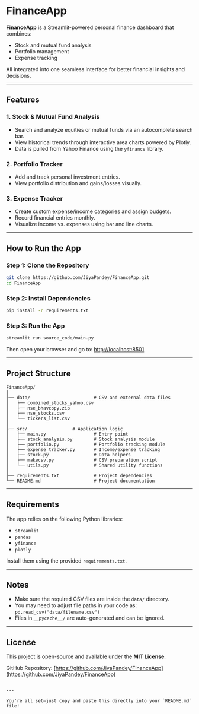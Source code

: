 # FinanceApp

**FinanceApp** is a Streamlit-powered personal finance dashboard that combines:

- Stock and mutual fund analysis
- Portfolio management
- Expense tracking

All integrated into one seamless interface for better financial insights and decisions.

---

## Features

### 1. Stock & Mutual Fund Analysis

- Search and analyze equities or mutual funds via an autocomplete search bar.
- View historical trends through interactive area charts powered by Plotly.
- Data is pulled from Yahoo Finance using the `yfinance` library.

### 2. Portfolio Tracker

- Add and track personal investment entries.
- View portfolio distribution and gains/losses visually.

### 3. Expense Tracker

- Create custom expense/income categories and assign budgets.
- Record financial entries monthly.
- Visualize income vs. expenses using bar and line charts.

---

## How to Run the App

### Step 1: Clone the Repository

```bash
git clone https://github.com/JiyaPandey/FinanceApp.git
cd FinanceApp
```

### Step 2: Install Dependencies

```bash
pip install -r requirements.txt
```

### Step 3: Run the App

```bash
streamlit run source_code/main.py
```

Then open your browser and go to:
[http://localhost:8501](http://localhost:8501)

---

## Project Structure

```
FinanceApp/
│
├── data/                        # CSV and external data files
│   ├── combined_stocks_yahoo.csv
│   ├── nse_bhavcopy.zip
│   ├── nse_stocks.csv
│   └── tickers_list.csv
│
├── src/                 # Application logic
│   ├── main.py                  # Entry point
│   ├── stock_analysis.py        # Stock analysis module
│   ├── portfolio.py             # Portfolio tracking module
│   ├── expense_tracker.py       # Income/expense tracking
│   ├── stock.py                 # Data helpers
│   ├── makecsv.py               # CSV preparation script
│   └── utils.py                 # Shared utility functions
│
├── requirements.txt             # Project dependencies
└── README.md                    # Project documentation
```

---

## Requirements

The app relies on the following Python libraries:

- `streamlit`
- `pandas`
- `yfinance`
- `plotly`

Install them using the provided `requirements.txt`.

---

## Notes

- Make sure the required CSV files are inside the `data/` directory.
- You may need to adjust file paths in your code as:
  `pd.read_csv("data/filename.csv")`
- Files in `__pycache__/` are auto-generated and can be ignored.

---

## License

This project is open-source and available under the **MIT License**.

GitHub Repository: [https://github.com/JiyaPandey/FinanceApp](https://github.com/JiyaPandey/FinanceApp)

```

---

You're all set—just copy and paste this directly into your `README.md` file!
```
